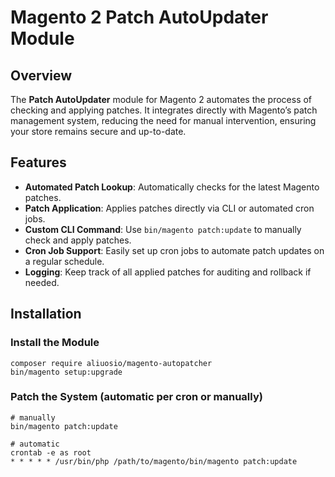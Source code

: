 # Magento 2 Patch AutoUpdater Module

## Overview

The **Patch AutoUpdater** module for Magento 2 automates the process of checking and applying patches. It integrates directly with Magento’s patch management system, reducing the need for manual intervention, ensuring your store remains secure and up-to-date.

## Features

- **Automated Patch Lookup**: Automatically checks for the latest Magento patches.
- **Patch Application**: Applies patches directly via CLI or automated cron jobs.
- **Custom CLI Command**: Use `bin/magento patch:update` to manually check and apply patches.
- **Cron Job Support**: Easily set up cron jobs to automate patch updates on a regular schedule.
- **Logging**: Keep track of all applied patches for auditing and rollback if needed.

## Installation

### Install the Module
    composer require aliuosio/magento-autopatcher
    bin/magento setup:upgrade

### Patch the System (automatic per cron or manually)
    # manually
    bin/magento patch:update

    # automatic
    crontab -e as root
    * * * * * /usr/bin/php /path/to/magento/bin/magento patch:update



